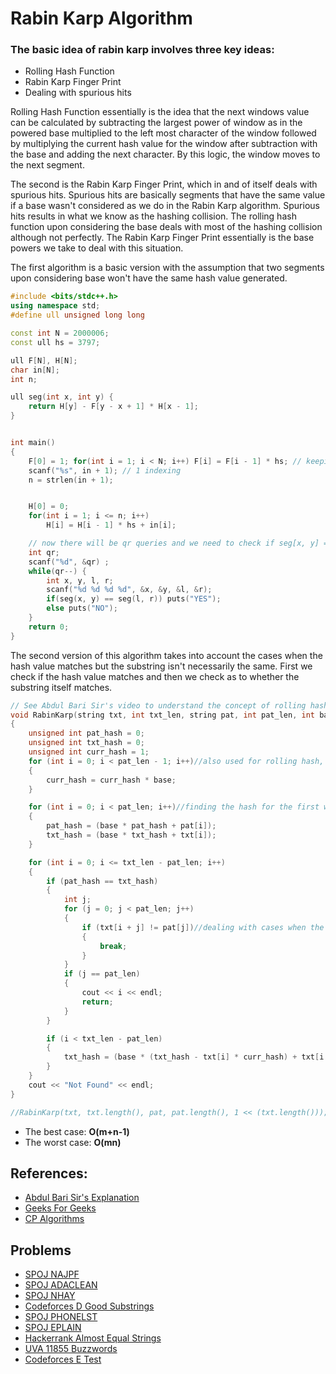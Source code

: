 # Rabin Karp Algorithm

### The basic idea of rabin karp involves three key ideas:
* Rolling Hash Function
* Rabin Karp Finger Print
* Dealing with spurious hits

Rolling Hash Function essentially is the idea that the next windows value can be calculated by subtracting the largest power of window as in the powered base multiplied to the left most character of the window followed by multiplying the current hash value for the window after subtraction with the base and adding the next character. By this logic, the window moves to the next segment.

The second is the Rabin Karp Finger Print, which in and of itself deals with spurious hits. Spurious hits are basically segments that have the same value if a base wasn't considered as we do in the Rabin Karp algorithm. Spurious hits results in what we know as the hashing collision. The rolling hash function upon considering the base deals with most of the hashing collision although not perfectly. The Rabin Karp Finger Print essentially is the base powers we take to deal with this situation.

The first algorithm is a basic version with the assumption that two segments upon considering base won't have the same hash value generated.

```cpp
#include <bits/stdc++.h>
using namespace std;
#define ull unsigned long long

const int N = 2000006;
const ull hs = 3797;

ull F[N], H[N];
char in[N];
int n;

ull seg(int x, int y) {
    return H[y] - F[y - x + 1] * H[x - 1];
}


int main()
{
    F[0] = 1; for(int i = 1; i < N; i++) F[i] = F[i - 1] * hs; // keeping the powers pre-calculated
    scanf("%s", in + 1); // 1 indexing
    n = strlen(in + 1);


    H[0] = 0;
    for(int i = 1; i <= n; i++)
        H[i] = H[i - 1] * hs + in[i];

    // now there will be qr queries and we need to check if seg[x, y] == seg[l, r]
    int qr;
    scanf("%d", &qr) ;
    while(qr--) {
        int x, y, l, r;
        scanf("%d %d %d %d", &x, &y, &l, &r);
        if(seg(x, y) == seg(l, r)) puts("YES");
        else puts("NO");
    }
    return 0;
}

```

The second version of this algorithm takes into account the cases when the hash value matches but the substring isn't necessarily the same. First we check if the hash value matches and then we check as to whether the substring itself matches.
```cpp
// See Abdul Bari Sir's video to understand the concept of rolling hash clearly
void RabinKarp(string txt, int txt_len, string pat, int pat_len, int base)
{
    unsigned int pat_hash = 0;
    unsigned int txt_hash = 0;
    unsigned int curr_hash = 1;
    for (int i = 0; i < pat_len - 1; i++)//also used for rolling hash, basically this gives Base^(pat_len-1), this is used to calculate hash for the //segment and this hash is moved in every segment
    {
        curr_hash = curr_hash * base;
    }

    for (int i = 0; i < pat_len; i++)//finding the hash for the first window, or segment as well as the hash for pattern //to be searched
    {
        pat_hash = (base * pat_hash + pat[i]);
        txt_hash = (base * txt_hash + txt[i]);
    }

    for (int i = 0; i <= txt_len - pat_len; i++)
    {
        if (pat_hash == txt_hash)
        {
            int j;
            for (j = 0; j < pat_len; j++)
            {
                if (txt[i + j] != pat[j])//dealing with cases when the hash value of 2 strings are the same but the //strings aren't the same
                {
                    break;
                }
            }
            if (j == pat_len)
            {
                cout << i << endl;
                return;
            }
        }

        if (i < txt_len - pat_len)
        {
            txt_hash = (base * (txt_hash - txt[i] * curr_hash) + txt[i + pat_len]);//this is the idea of rolling hash
        }
    }
    cout << "Not Found" << endl;
}

//RabinKarp(txt, txt.length(), pat, pat.length(), 1 << (txt.length())); using
```

* The best case: <b>O(m+n-1)</b>
* The worst case: <b>O(mn)</b>

## References:

* [Abdul Bari Sir's Explanation](https://www.youtube.com/watch?v=qQ8vS2btsxI)
* [Geeks For Geeks](https://www.geeksforgeeks.org/rabin-karp-algorithm-for-pattern-searching/)
* [CP Algorithms](https://cp-algorithms.com/string/rabin-karp.html)

## Problems

* [SPOJ NAJPF](https://www.spoj.com/problems/NAJPF/en/)
* [SPOJ ADACLEAN](https://www.spoj.com/problems/ADACLEAN/en/)
* [SPOJ NHAY](https://www.spoj.com/problems/NHAY/en/)
* [Codeforces D Good Substrings](https://codeforces.com/problemset/problem/271/D)
* [SPOJ PHONELST](https://www.spoj.com/problems/PHONELST/en/)
* [SPOJ EPLAIN](https://www.spoj.com/problems/EPALIN/en/)
* [Hackerrank Almost Equal Strings](https://www.hackerrank.com/contests/code-cpp-may-2015/challenges/almost-equal-strings)
* [UVA 11855 Buzzwords](https://onlinejudge.org/index.php?option=com_onlinejudge&Itemid=8&page=show_problem&problem=2955)
* [Codeforces E Test](https://codeforces.com/problemset/problem/25/E)
